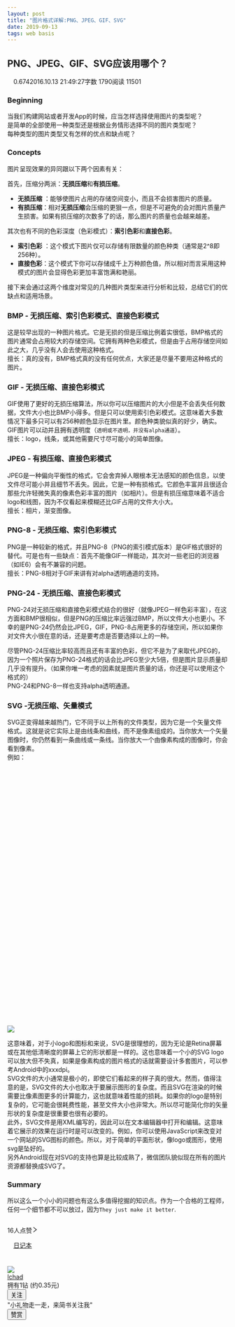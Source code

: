 ```yaml
---
layout: post
title: "图片格式详解:PNG、JPEG、GIF、SVG"
date: 2019-09-13 
tags: web basis
---
```


<section class="ouvJEz"><h1 class="_1RuRku">PNG、JPEG、GIF、SVG应该用哪个？</h1><div class="rEsl9f"><div class="s-dsoj"><span class="_3tCVn5"><i aria-label="ic-diamond" class="anticon"><svg width="1em" height="1em" fill="currentColor" aria-hidden="true" focusable="false" class=""><use xlink:href="#ic-diamond"></use></svg></i><span>0.674</span></span><time datetime="2016-10-13T13:49:27.000Z">2016.10.13 21:49:27</time><span>字数 1790</span><span>阅读 11501</span></div></div><article class="_2rhmJa"><h3>Beginning</h3>
<p>当我们构建网站或者开发App的时候，应当怎样选择使用图片的类型呢？<br>
是简单的全部使用一种类型还是根据业务情形选择不同的图片类型呢？<br>
每种类型的图片类型又有怎样的优点和缺点呢？</p>
<h3>Concepts</h3>
<p>图片呈现效果的异同跟以下两个因素有关：</p>
<p>首先，压缩分两派：<strong>无损压缩</strong>和<strong>有损压缩</strong>。</p>
<ul>
<li>
<strong>无损压缩</strong> ：能够使图片占用的存储空间变小，而且不会损害图片的质量。</li>
<li>
<strong>有损压缩</strong>：相对<strong>无损压缩</strong>会压缩的更狠一点，但是不可避免的会对图片质量产生损害。如果有损压缩的次数多了的话，那么图片的质量也会越来越差。</li>
</ul>
<p>其次也有不同的色彩深度（色彩模式）：<strong>索引色彩</strong>和<strong>直接色彩</strong>。</p>
<ul>
<li>
<strong>索引色彩</strong> ：这个模式下图片仅可以存储有限数量的颜色种类（通常是2^8即256种）。</li>
<li>
<strong>直接色彩</strong>：这个模式下你可以存储成千上万种颜色值，所以相对而言采用这种模式的图片会显得色彩更加丰富饱满和艳丽。</li>
</ul>
<p>接下来会通过这两个维度对常见的几种图片类型来进行分析和比较，总结它们的优缺点和适用场景。</p>
<h3>BMP - 无损压缩、索引色彩模式、直接色彩模式</h3>
<p>这是较早出现的一种图片格式。它是无损的但是压缩比例着实很低，BMP格式的图片通常会占用较大的存储空间。它拥有两种色彩模式，但是由于占用存储空间如此之大，几乎没有人会去使用这种格式。<br>
擅长：真的没有，BMP格式真的没有任何优点，大家还是尽量不要用这种格式的图片。</p>
<h3>GIF - 无损压缩、直接色彩模式</h3>
<p>GIF使用了更好的无损压缩算法，所以你可以压缩图片的大小但是不会丢失任何数据，文件大小也比BMP小得多。但是只可以使用索引色彩模式。这意味着大多数情况下最多只可以有256种颜色显示在图片里。颜色种类貌似真的好少，确实。GIF图片可以动并且拥有透明度（<code>透明或不透明，并没有alpha通道</code>）。<br>
擅长：logo，线条，或其他需要尺寸尽可能小的简单图像。</p>
<h3>JPEG - 有损压缩、直接色彩模式</h3>
<p>JPEG是一种偏向平衡性的格式，它会舍弃掉人眼根本无法感知的颜色信息，以使文件尽可能小并且细节不丢失。因此，它是一种有损格式。它颜色丰富并且很适合那些允许轻微失真的像素色彩丰富的图片（如相片）。但是有损压缩意味着不适合logo和线图，因为不仅看起来模糊还比GIF占用的文件大小大。<br>
擅长：相片，渐变图像。</p>
<h3>PNG-8 - 无损压缩、索引色彩模式</h3>
<p>PNG是一种较新的格式，并且PNG-8（PNG的索引模式版本）是GIF格式很好的替代。可是也有一些缺点：首先不能像GIF一样能动，其次对一些老旧的浏览器（如IE6）会有不兼容的问题。<br>
擅长：PNG-8相对于GIF来讲有对alpha透明通道的支持。</p>
<h3>PNG-24 - 无损压缩、直接色彩模式</h3>
<p>PNG-24对无损压缩和直接色彩模式结合的很好（就像JPEG一样色彩丰富），在这方面和BMP很相似，但是PNG的压缩比率远强过BMP，所以文件大小也更小。不幸的是PNG-24仍然会比JPEG，GIF，PNG-8占用更多的存储空间，所以如果你对文件大小很在意的话，还是要考虑是否要选择以上的一种。</p>
<p>尽管PNG-24压缩比率较高而且还有丰富的色彩，但它不是为了来取代JPEG的，因为一个照片保存为PNG-24格式的话会比JPEG至少大5倍，但是图片显示质量却几乎没有提升。（如果你唯一考虑的因素就是图片质量的话，你还是可以使用这个格式的）<br>
PNG-24和PNG-8一样也支持alpha透明通道。</p>
<h3>SVG -无损压缩、矢量模式</h3>
<p>SVG正变得越来越热门，它不同于以上所有的文件类型，因为它是一个矢量文件格式。这就是说它实际上是由线条和曲线，而不是像素组成的。当你放大一个矢量图像时，你仍然看到一条曲线或一条线。当你放大一个由像素构成的图像时，你会看到像素。<br>
例如：</p>
<br>
<div class="image-package">
<div class="image-container" style="max-width: 640px; max-height: 352px; background-color: transparent;">
<div class="image-container-fill" style="padding-bottom: 55.00000000000001%;"></div>

</div>
<div class="image-caption"></div>
</div><br>
<div class="image-package">
<div class="image-container" style="max-width: 640px; max-height: 352px; background-color: transparent;">
<div class="image-container-fill" style="padding-bottom: 55.00000000000001%;"></div>
<div class="image-view" data-width="640" data-height="352"><img data-original-src="//upload-images.jianshu.io/upload_images/174711-b2a169cc588490f6.png" data-original-width="640" data-original-height="352" data-original-format="image/png" data-original-filesize="18743" data-image-index="1" class="" style="cursor: zoom-in;" src="//upload-images.jianshu.io/upload_images/174711-b2a169cc588490f6.png?imageMogr2/auto-orient/strip|imageView2/2/w/640/format/webp"></div>
</div>
<div class="image-caption"></div>
</div>
<p>这意味着，对于小logo和图标和来说，SVG是很理想的，因为无论是Retina屏幕或在其他低清晰度的屏幕上它的形状都是一样的。这也意味着一个小的SVG logo可以放大但不失真，如果是像素构成的图片格式的话就需要设计多套图片，可以参考Android中的xxxdpi。<br>
SVG文件的大小通常是极小的，即使它们看起来的样子真的很大。然而，值得注意的是，SVG文件的大小也取决于要展示图形的复杂度。而且SVG在渲染的时候需要比像素图更多的计算能力，这也就意味着性能的损耗。如果你的logo是特别复杂的，它可能会很耗费性能，甚至文件大小也非常大。所以尽可能简化你的矢量形状的复杂度是很重要也很有必要的。<br>
此外，SVG文件是用XML编写的，因此可以在文本编辑器中打开和编辑。这意味着它展示的效果在运行时是可以改变的。例如，你可以使用JavaScript来改变对一个网站的SVG图标的颜色。所以，对于简单的平面形状，像logo或图形，使用svg是坠好的。<br>
另外Android现在对SVG的支持也算是比较成熟了，微信团队貌似现在所有的图片资源都替换成SVG了。</p>
<h3>Summary</h3>
<p>所以这么一个小小的问题也有这么多值得挖掘的知识点。作为一个合格的工程师，任何一个细节都不可以放过，因为<code>They just make it better</code>.</p>
</article><div></div><div class="_1kCBjS"><div class="_18vaTa"><div class="_3BUZPB"><div class="_2Bo4Th" role="button" tabindex="-1" aria-label="给文章点赞"><i aria-label="ic-like" class="anticon"><svg width="1em" height="1em" fill="currentColor" aria-hidden="true" focusable="false" class=""><use xlink:href="#ic-like"></use></svg></i></div><span class="_1LOh_5" role="button" tabindex="-1" aria-label="查看点赞列表">16人点赞<i aria-label="icon: right" class="anticon anticon-right"><svg viewBox="64 64 896 896" focusable="false" class="" data-icon="right" width="1em" height="1em" fill="currentColor" aria-hidden="true"><path d="M765.7 486.8L314.9 134.7A7.97 7.97 0 0 0 302 141v77.3c0 4.9 2.3 9.6 6.1 12.6l360 281.1-360 281.1c-3.9 3-6.1 7.7-6.1 12.6V883c0 6.7 7.7 10.4 12.9 6.3l450.8-352.1a31.96 31.96 0 0 0 0-50.4z"></path></svg></i></span></div><div class="_3BUZPB"><div class="_2Bo4Th" role="button" tabindex="-1"><i aria-label="ic-dislike" class="anticon"><svg width="1em" height="1em" fill="currentColor" aria-hidden="true" focusable="false" class=""><use xlink:href="#ic-dislike"></use></svg></i></div></div></div><div class="_18vaTa"><a class="_3BUZPB _1x1ok9 _1OhGeD" href="/nb/359801" target="_blank" rel="noopener noreferrer"><i aria-label="ic-notebook" class="anticon"><svg width="1em" height="1em" fill="currentColor" aria-hidden="true" focusable="false" class=""><use xlink:href="#ic-notebook"></use></svg></i><span>日记本</span></a><div class="_3BUZPB ant-dropdown-trigger"><div class="_2Bo4Th"><i aria-label="ic-others" class="anticon"><svg width="1em" height="1em" fill="currentColor" aria-hidden="true" focusable="false" class=""><use xlink:href="#ic-others"></use></svg></i></div></div></div></div><div class="_19DgIp" style="margin-top:24px;margin-bottom:24px"></div><div class="_3W59v5"><div class="Uz-vZq"><div class="VwEQ52"><a class="_1OhGeD" href="/u/9b40ae19f574" target="_blank" rel="noopener noreferrer"><img class="_3nYIo3" src="//upload.jianshu.io/users/upload_avatars/174711/4a2fedd6424e?imageMogr2/auto-orient/strip|imageView2/1/w/120/h/120/format/webp" alt="  "></a><div class="_2lfNuF"><div class="Cqpr1X" title="lchad"><a class="_1OhGeD" href="/u/9b40ae19f574" target="_blank" rel="noopener noreferrer">lchad</a></div><div class="_2qBui4"><span>拥有1钻 (约0.35元)</span></div></div><button data-locale="zh-CN" type="button" class="_1OyPqC _3Mi9q9"><span>关注</span></button></div><div class="VwEQ52 _13lIbp"><div class="_2lfNuF"><div class="Cqpr1X">"小礼物走一走，来简书关注我"</div></div><button type="button" class="_1OyPqC _3Mi9q9"><span>赞赏</span></button></div></div></div></section>
